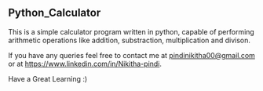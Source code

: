 ## Python_Calculator
This is a simple calculator program written in python, capable of performing arithmetic operations like addition, substraction, multiplication and divison.  

If you have any queries feel free to contact me at pindinikitha00@gmail.com or at https://www.linkedin.com/in/Nikitha-pindi.

Have a Great Learning :)
   